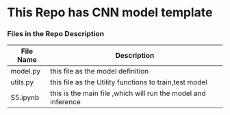 # This Repo has CNN model template

### Files in the Repo	Description

| File Name  | Description |
| ------------- | ------------- |
| model.py  | this file as the model definition  |
| utils.py  | this file as the Utility functions to train,test model  |
| S5.ipynb  | this is the main file ,which will run the model and inference |

